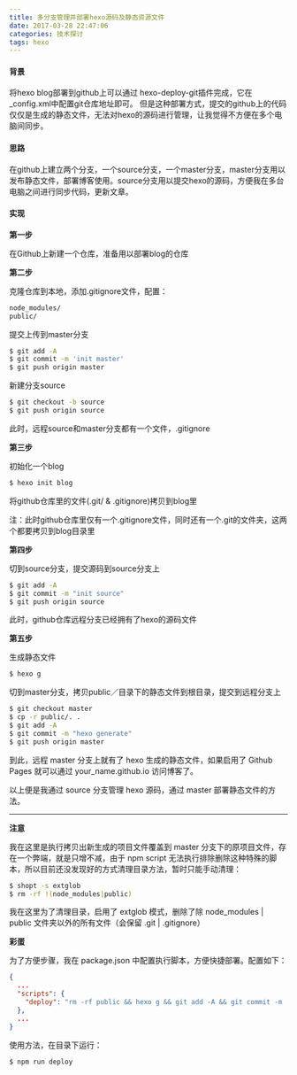 ```yaml
---
title: 多分支管理并部署hexo源码及静态资源文件
date: 2017-03-28 22:47:06
categories: 技术探讨
tags: hexo
---
```

#### 背景

将hexo blog部署到github上可以通过 hexo-deploy-git插件完成，它在_config.xml中配置git仓库地址即可。
但是这种部署方式，提交的github上的代码仅仅是生成的静态文件，无法对hexo的源码进行管理，让我觉得不方便在多个电脑间同步。

#### 思路

在github上建立两个分支，一个source分支，一个master分支，master分支用以发布静态文件，部署博客使用。source分支用以提交hexo的源码，方便我在多台电脑之间进行同步代码，更新文章。

#### 实现

**第一步**

在Github上新建一个仓库，准备用以部署blog的仓库

**第二步**

克隆仓库到本地，添加.gitignore文件，配置：

```bash
node_modules/
public/
```

提交上传到master分支

```bash
$ git add -A
$ git commit -m 'init master'
$ git push origin master
```

新建分支source

```bash
$ git checkout -b source
$ git push origin source
```

此时，远程source和master分支都有一个文件，.gitignore

**第三步**

初始化一个blog

```bash
$ hexo init blog
```

将github仓库里的文件(.git/ & .gitignore)拷贝到blog里

注：此时github仓库里仅有一个.gitignore文件，同时还有一个.git的文件夹，这两个都要拷贝到blog目录里

**第四步**

切到source分支，提交源码到source分支上

```bash
$ git add -A
$ git commit -m "init source"
$ git push origin source
```

此时，github仓库远程分支已经拥有了hexo的源码文件

**第五步**

生成静态文件

```bash
$ hexo g
```

切到master分支，拷贝public／目录下的静态文件到根目录，提交到远程分支上

```bash
$ git checkout master
$ cp -r public/. .
$ git add -A
$ git commit -m "hexo generate"
$ git push origin master
```

到此，远程 master 分支上就有了 hexo 生成的静态文件，如果启用了 Github Pages 就可以通过 your_name.github.io 访问博客了。

以上便是我通过 source 分支管理 hexo 源码，通过 master 部署静态文件的方法。

---

**注意**

我在这里是执行拷贝出新生成的项目文件覆盖到 master 分支下的原项目文件，存在一个弊端，就是只增不减，由于 npm script 无法执行排除删除这种特殊的脚本，所以目前还没发现好的方式清理目录方法，暂时只能手动清理：

```bash
$ shopt -s extglob
$ rm -rf !(node_modules|public)
```
我在这里为了清理目录，启用了 extglob 模式，删除了除 node_modules | public 文件夹以外的所有文件（会保留 .git | .gitignore）


**彩蛋**

为了方便步骤，我在 package.json 中配置执行脚本，方便快捷部署。配置如下：

```json
{
  ...
  "scripts": {
    "deploy": "rm -rf public && hexo g && git add -A && git commit -m 'hexo generate' && git push origin source && git checkout master && rm -rf !(node_modules|public) && cp -r public/. . && git add -A && git commit -m 'deploy master' && git push origin master && git checkout source"
  },
  ...
}
```

使用方法，在目录下运行：

```bash
$ npm run deploy
```
